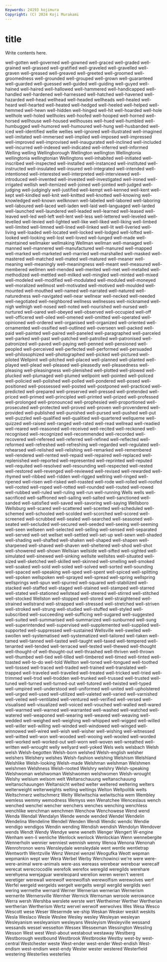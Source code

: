 ```yaml
---
Keywords: 24193 kojimura
Copyright: (C) 2024 Koji Murakami
---
```


# title

Write contents here.



 well-gotten well-governed well-gowned well-graced well-graded well-grained well-grassed well-gratified
well-graveled well-gravelled well-graven well-greased well-greaved well-greeted well-groomed well-groomedness well-grounded well-grouped
well-grown well-guaranteed well-guarded well-guessed well-guided well-guiding well-guyed well-hained well-haired well-hallowed
well-hammered well-handicapped well-handled well-hardened well-harnessed well-hatched well-havened well-hazarded well-head wellhead
well-headed wellheads well-healed well-heard well-hearted well-heated well-hedged well-heeled well-helped well-hemmed
well-hewn well-hidden well-hinged well-hit well-hoarded well-hole wellhole well-holed wellholes well-hoofed
well-hooped well-horned well-horsed wellhouse well-housed wellhouses well-hued well-humbled well-humbugged well-humored
well-humoured well-hung well-husbanded well-iced well-identified wellie wellies well-ignored well-illustrated well-imagined
well-imitated well-immersed well-implied well-imposed well-impressed well-improved well-improvised well-inaugurated well-inclined well-included
well-incurred well-indexed well-indicated well-inferred well-informed Welling welling Wellingborough Wellington wellington
Wellingtonia wellingtonia wellingtonian Wellingtons well-inhabited well-initiated well-inscribed well-inspected well-installed well-instanced
well-instituted well-instructed well-insulated well-insured well-integrated well-intended well-intentioned well-interested well-interpreted well-interviewed
well-introduced well-invented well-invested well-investigated well-ironed well-irrigated wellish well-itemized well-joined well-jointed
well-judged well-judging well-judgingly well-justified well-kempt well-kenned well-kent well-kept well-kindled well-knit
well-knitted well-knotted well-knowing well-knowledged well-known wellknown well-labeled well-labored well-laboring well-laboured
well-laced well-laden well-laid well-languaged well-larded well-launched well-laundered well-leaded well-learned well-leased
well-leaved well-led well-left well-lent well-less well-lettered well-leveled well-levelled well-levied well-lighted
well-like well-liked well-liking well-limbed well-limited well-limned well-lined well-linked well-lit well-liveried
well-living well-loaded well-located well-locked well-lodged well-lofted well-looked well-looking well-lost well-loved
well-lunged well-made well-maintained wellmaker wellmaking Wellman wellman well-managed well-manned well-mannered
well-manufactured well-manured well-mapped well-marked well-marketed well-married well-marshalled well-masked well-mastered well-matched
well-mated well-matured well-meaner well-meaning well-meaningly well-meaningness well-meant well-measured well-membered wellmen
well-mended well-merited well-met well-metalled well-methodized well-mettled well-milked well-mingled well-minted well-mixed
well-modeled well-modified well-modulated well-moduled well-moneyed well-moralized wellmost well-motivated well-motived well-moulded
well-mounted well-mouthed well-named well-narrated well-natured well-naturedness well-navigated well-near wellnear well-necked
well-needed well-negotiated well-neighbored wellness wellnesses well-nicknamed well-nigh wellnigh well-nosed well-noted
well-nourished well-nursed well-nurtured well-oared well-obeyed well-observed well-occupied well-off well-officered well-oiled
well-omened well-omitted well-operated well-opinioned well-ordered well-organised well-organized well-oriented well-ornamented well-ossified
well-outlined well-overseen well-packed well-paid well-painted well-paired well-paneled well-paragraphed well-parceled well-parked
well-past well-patched well-patrolled well-patronised well-patronized well-paved well-paying well-penned well-pensioned well-peopled
well-perceived well-perfected well-performed well-persuaded well-philosophized well-photographed well-picked well-pictured well-piloted Wellpinit
well-pitched well-placed well-planned well-planted well-played well-plead well-pleased well-pleasedly well-pleasedness well-pleasing
well-pleasingness well-plenished well-plotted well-plowed well-plucked well-plumaged well-plumed wellpoint well-pointed well-policed
well-policied well-polished well-polled well-pondered well-posed well-positioned well-possessed well-posted well-postponed well-practiced
well-predicted well-prepared well-preserved well-pressed well-pretended well-priced well-primed well-principled well-printed well-prized
well-professed well-prolonged well-pronounced well-prophesied well-proportioned well-prosecuted well-protected well-proved well-proven well-provendered
well-provided well-published well-punished well-pursed well-pushed well-put well-puzzled well-qualified well-qualitied well-quartered
wellqueme well-quizzed well-raised well-ranged well-rated well-read wellread well-readied well-reared well-reasoned
well-received well-recited well-reckoned well-recognised well-recognized well-recommended well-recorded well-recovered well-refereed well-referred
well-refined well-reflected well-reformed well-refreshed well-refreshing well-regarded well-regulated well-rehearsed well-relished well-relishing
well-remarked well-remembered well-rendered well-rented well-repaid well-repaired well-replaced well-replenished well-reported well-represented
well-reprinted well-reputed well-requited well-resolved well-resounding well-respected well-rested well-restored well-revenged well-reviewed
well-revised well-rewarded well-rhymed well-ribbed well-ridden well-rigged wellring well-ringed well-ripened well-risen
well-risked well-roasted well-rode well-rolled well-roofed well-rooted well-roped well-rotted well-rounded well-routed
well-rowed well-rubbed well-ruled well-ruling well-run well-running Wells wells well-sacrificed well-saffroned
well-sailing well-salted well-sanctioned well-sanded well-satisfied well-saved well-savoring well-saying Wellsboro Wellsburg
well-scared well-scattered well-scented well-scheduled well-schemed well-schooled well-scolded well-scorched well-scored well-screened
well-scrubbed well-sealed well-searched well-seasoned well-seated well-secluded well-secured well-seeded well-seeing well-seeming
well-seen wellseen well-selected well-selling well-sensed well-separated well-served well-set wellset well-settled
well-set-up well-sewn well-shaded well-shading well-shafted well-shaken well-shaped well-shapen well-sharpened well-shaved
well-shaven well-sheltered well-shod well-shot well-showered well-shown Wellsian wellside well-sifted well-sighted
well-simulated well-sinewed well-sinking wellsite wellsites well-situated well-sized well-sketched well-skilled well-skinned
well-smelling well-smoked well-soaked well-sold well-soled well-solved well-sorted well-sounding well-spaced well-speaking
well-sped well-spent well-spiced well-splitting well-spoken wellspoken well-sprayed well-spread well-spring wellspring
wellsprings well-spun well-spurred well-squared well-stabilized well-stacked well-staffed well-staged well-stained well-stamped
well-starred well-stated well-stationed wellstead well-steered well-stirred well-stitched well-stocked Wellston well-stopped
well-stored well-straightened well-strained wellstrand well-strapped well-stressed well-stretched well-striven well-stroked well-strung
well-studied well-stuffed well-styled well-subscribed well-succeeding well-sufficing well-sugared well-suggested well-suited well-summarised
well-summarized well-sunburned well-sung well-superintended well-supervised well-supplemented well-supplied well-supported well-suppressed well-sustained
Wellsville well-swelled well-swollen well-systematised well-systematized well-tailored well-taken well-tamed well-tanned well-tasted
well-taught well-taxed well-tempered well-tenanted well-tended well-terraced well-tested well-thewed well-thought well-thought-of
well-thought-out well-thrashed well-thriven well-thrown well-thumbed well-tied well-tilled well-timbered well-timed well-tinted
well-toasted well-to-do well-told Wellton well-toned well-tongued well-toothed well-tossed well-traced well-traded
well-trained well-translated well-trapped well-traveled well-travelled well-treated well-tricked well-tried well-trimmed well-trod
well-trodden well-trunked well-trussed well-trusted well-tuned well-turned well-turned-out well-tutored well-twisted well-typed
well-umpired well-understood well-uniformed well-united well-upholstered well-urged well-used well-utilized well-valeted well-varied
well-varnished well-veiled well-ventilated well-ventured well-verified well-versed well-visualised well-visualized well-voiced well-vouched
well-walled well-wared well-warmed well-warned well-warranted well-washed well-watched well-watered well-weaponed well-wearing
well-weaved well-weaving well-wedded well-weighed well-weighing well-whipped well-wigged well-willed well-willer well-willing
well-winded well-windowed well-winged well-winnowed well-wired well-wish well-wisher well-wishing well-witnessed well-witted
well-won well-wooded well-wooing well-wooled well-worded well-worked well-worked-out well-worn well-woven well-wreathed
well-written well-wrought welly wellyard well-yoked Wels wels welsbach Welsh welsh
Welsh-begotten Welsh-born welshed Welsh-english welsher welshers Welshery welshes Welsh-fashion welshing
Welshism Welshland Welshlike Welsh-looking Welsh-made Welshman welshman Welshmen welshmen Welshness
Welsh-rooted Welshry welshry Welsh-speaking Welshwoman welshwoman Welshwomen welshwomen Welsh-wrought Welshy
welsium welsom welt Weltanschauung weltanschauung weltanschauungen Weltansicht welted welter weltered
weltering welters welterweight welterweights welting weltings Welton Weltpolitik welts Weltschmerz
weltschmerz Welty Welwitschia welwitschia wem Wembley wemless wemmy wemodness Wemyss
wen Wenatchee Wenceslaus wench wenched wenchel wencher wenchers wenches wenching
wenchless wenchlike wenchman wenchmen Wenchow Wenchowese Wend wend Wenda Wendall
Wendalyn Wende wende wended Wendel Wendelin Wendelina Wendeline Wendell Wenden
Wendi Wendic wendic Wendie wendigo wendigos Wendin wending Wendish wendish
Wendolyn Wendover wends Wendt Wendy Wendye wene weneth Wenger Wengert
W-engine Wenham wen-li wenliche Wenlock wenlock Wenlockian Wenn wennebergite Wennerholn
wennier wenniest wennish wenny Wenoa Wenona Wenonah Wenrohronon wens Wensleydale
wensleydale went wentle wentletrap Wentworth Wentzville Wenz Wenzel wenzel Weogufka
Weott wepman wepmankin wept wer Wera Werbel Werby Werchowinci we're
were were- were-animal were-animals were-ass wereass werebear wereboar werecalf werecat
werecrocodile werefolk werefox weregild weregilds werehare werehyena werejaguar wereleopard werelion
weren weren't werent weretiger werewall werewolf werewolfish werewolfism werewolves werf
Werfel wergeld wergelds wergelt wergelts wergil wergild wergilds weri wering
wermethe wernard Werner Wernerian wernerian Wernerism wernerite Wernersville Wernher Wernick
Wernsman weroole werowance Werra wersh Wershba werslete werste wert Wertheimer
Werther Wertherian wertherian Wertherism Wertz wervel werwolf werwolves Wes Wesa
Wesco Wescott wese Weser Wesermde we-ship Weskan Wesker weskit weskits
Wesla Weslaco Wesle Weslee Wesley wesley Wesleyan wesleyan Wesleyanism wesleyanism
wesleyans Wesleyism Wesleyville wessand wessands wessel wesselton Wessex Wessexman Wessington
Wessling Wesson West west West-about westabout westaway Westberg Westborough westbound
Westbrook Westbrooke Westby west-by west-central Westchester weste West-ender west-ender West-endish
West-endism west-endism west-endy Wester wester westered Westerfield westering Westerlies westerlies
